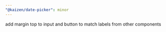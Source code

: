 ```yaml
---
"@kaizen/date-picker": minor
---
```


add margin top to input and button to match labels from other components
